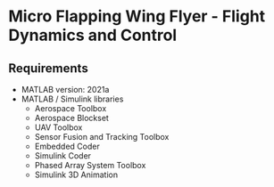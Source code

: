 # Micro Flapping Wing Flyer - Flight Dynamics and Control

## Requirements
- MATLAB version: 2021a
- MATLAB / Simulink libraries
    - Aerospace Toolbox
    - Aerospace Blockset
    - UAV Toolbox
    - Sensor Fusion and Tracking Toolbox
    - Embedded Coder
    - Simulink Coder
    - Phased Array System Toolbox
    - Simulink 3D Animation
